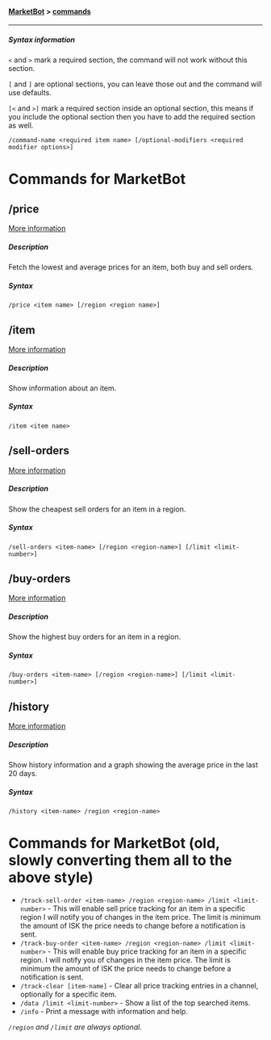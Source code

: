 #### [MarketBot](/MarketBot) > [commands](/MarketBot/commands)

---

##### Syntax information
`<` and `>` mark a required section, the command will not work without this section.

`[` and `]` are optional sections, you can leave those out and the command will use defaults.

`[<` and `>]` mark a required section inside an optional section, this means if you include the optional section then you have to add the required section as well.

`/command-name <required item name> [/optional-modifiers <required modifier options>]`

# Commands for MarketBot

## /price
[More information](price)

##### Description
Fetch the lowest and average prices for an item, both buy and sell orders.

##### Syntax
`/price <item name> [/region <region name>]`


## /item
[More information](item)

##### Description
Show information about an item. 

##### Syntax
`/item <item name>`


## /sell-orders
[More information](sell-orders)

##### Description
Show the cheapest sell orders for an item in a region.

##### Syntax
`/sell-orders <item-name> [/region <region-name>] [/limit <limit-number>]`


## /buy-orders
[More information](buy-orders)

##### Description
Show the highest buy orders for an item in a region.

##### Syntax
`/buy-orders <item-name> [/region <region-name>] [/limit <limit-number>]`


## /history
[More information](history)

##### Description
Show history information and a graph showing the average price in the last 20 days.

##### Syntax
`/history <item-name> /region <region-name>`


# Commands for MarketBot (old, slowly converting them all to the above style)
* `/track-sell-order <item-name> /region <region-name> /limit <limit-number>` - This will enable sell price tracking for an item in a specific region I will notify you of changes in the item price. The limit is minimum the amount of ISK the price needs to change before a notification is sent.
* `/track-buy-order <item-name> /region <region-name> /limit <limit-number>` - This will enable buy price tracking for an item in a specific region. I will notify you of changes in the item price. The limit is minimum the amount of ISK the price needs to change before a notification is sent.
* `/track-clear [item-name]` - Clear all price tracking entries in a channel, optionally for a specific item.
* `/data /limit <limit-number>` - Show a list of the top searched items.
* `/info` - Print a message with information and help.

*`/region` and `/limit` are always optional.*

 <!-- #### Aliases for the above commands -->
 <!-- * `/price` `/p` `/value` -->
 <!-- * `/sell-orders` `/so` `/sell` `/s` -->
 <!-- * `/buy-orders` `/bo` `/buy` `/b` -->
 <!-- * `/data` `/d` -->
 <!-- * `/info` `/i` `/about` `/help` -->
 <!-- * `/region` `/r` -->
 <!-- * `/limit` `/l` -->
